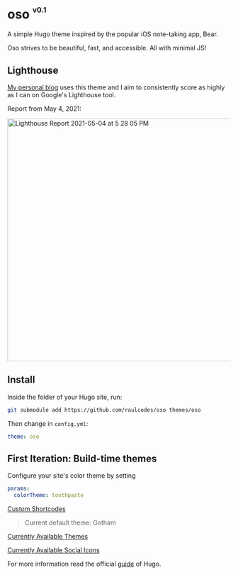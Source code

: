 # oso <sup><sup><sub>v0.1</sub></sup></sup>

A simple Hugo theme inspired by the popular iOS note-taking app, Bear.

Oso strives to be beautiful, fast, and accessible. All with minimal JS! 

## Lighthouse

[My personal blog](raulcodes.com) uses this theme and I aim to consistently score as highly as I can on Google's Lighthouse tool.

Report from May 4, 2021:

<img width="547" alt="Lighthouse Report 2021-05-04 at 5 28 05 PM" src="https://user-images.githubusercontent.com/10414043/117078010-b8617f00-acfe-11eb-9e5d-264e572127e1.png">


## Install

Inside the folder of your Hugo site, run:

```bash
git submodule add https://github.com/raulcodes/oso themes/oso
```

Then change in `config.yml`:

```yml
theme: oso
```

## First Iteration: Build-time themes

Configure your site's color theme by setting 

```yml
params:
  colorTheme: toothpaste
```

[Custom Shortcodes](./docs/shortcodes.md)

> Current default theme: Gotham

[Currently Available Themes](./docs/themes.md)

[Currently Available Social Icons](./docs/icons.md)

For more information read the official [guide](https://gohugo.io/getting-started/quick-start/#step-3-add-a-theme) of Hugo.
